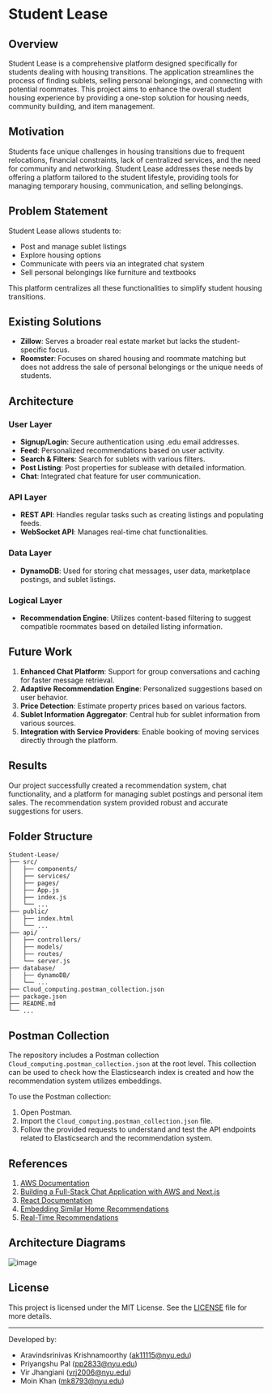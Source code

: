 # Student Lease

## Overview

Student Lease is a comprehensive platform designed specifically for students dealing with housing transitions. The application streamlines the process of finding sublets, selling personal belongings, and connecting with potential roommates. This project aims to enhance the overall student housing experience by providing a one-stop solution for housing needs, community building, and item management.

## Motivation

Students face unique challenges in housing transitions due to frequent relocations, financial constraints, lack of centralized services, and the need for community and networking. Student Lease addresses these needs by offering a platform tailored to the student lifestyle, providing tools for managing temporary housing, communication, and selling belongings.

## Problem Statement

Student Lease allows students to:
- Post and manage sublet listings
- Explore housing options
- Communicate with peers via an integrated chat system
- Sell personal belongings like furniture and textbooks

This platform centralizes all these functionalities to simplify student housing transitions.

## Existing Solutions

- **Zillow**: Serves a broader real estate market but lacks the student-specific focus.
- **Roomster**: Focuses on shared housing and roommate matching but does not address the sale of personal belongings or the unique needs of students.

## Architecture

### User Layer
- **Signup/Login**: Secure authentication using .edu email addresses.
- **Feed**: Personalized recommendations based on user activity.
- **Search & Filters**: Search for sublets with various filters.
- **Post Listing**: Post properties for sublease with detailed information.
- **Chat**: Integrated chat feature for user communication.

### API Layer
- **REST API**: Handles regular tasks such as creating listings and populating feeds.
- **WebSocket API**: Manages real-time chat functionalities.

### Data Layer
- **DynamoDB**: Used for storing chat messages, user data, marketplace postings, and sublet listings.

### Logical Layer
- **Recommendation Engine**: Utilizes content-based filtering to suggest compatible roommates based on detailed listing information.

## Future Work

1. **Enhanced Chat Platform**: Support for group conversations and caching for faster message retrieval.
2. **Adaptive Recommendation Engine**: Personalized suggestions based on user behavior.
3. **Price Detection**: Estimate property prices based on various factors.
4. **Sublet Information Aggregator**: Central hub for sublet information from various sources.
5. **Integration with Service Providers**: Enable booking of moving services directly through the platform.

## Results

Our project successfully created a recommendation system, chat functionality, and a platform for managing sublet postings and personal item sales. The recommendation system provided robust and accurate suggestions for users.

## Folder Structure

```
Student-Lease/
├── src/
│   ├── components/
│   ├── services/
│   ├── pages/
│   ├── App.js
│   ├── index.js
│   └── ...
├── public/
│   ├── index.html
│   └── ...
├── api/
│   ├── controllers/
│   ├── models/
│   ├── routes/
│   └── server.js
├── database/
│   ├── dynamoDB/
│   └── ...
├── Cloud_computing.postman_collection.json
├── package.json
├── README.md
└── ...
```

## Postman Collection

The repository includes a Postman collection `Cloud_computing.postman_collection.json` at the root level. This collection can be used to check how the Elasticsearch index is created and how the recommendation system utilizes embeddings. 

To use the Postman collection:
1. Open Postman.
2. Import the `Cloud_computing.postman_collection.json` file.
3. Follow the provided requests to understand and test the API endpoints related to Elasticsearch and the recommendation system.

## References

1. [AWS Documentation](https://docs.aws.amazon.com/)
2. [Building a Full-Stack Chat Application with AWS and Next.js](https://aws.amazon.com/blogs/mobile/building-a-full-stack-chat-application-with-aws-and-nextjs/)
3. [React Documentation](https://legacy.reactjs.org/docs/getting-started.html)
4. [Embedding Similar Home Recommendations](https://www.zillow.com/tech/embedding-similar-home-recommendation/)
5. [Real-Time Recommendations](https://eugeneyan.com/writing/real-time-recommendations/)

## Architecture Diagrams

![image](https://github.com/moinkhan3012/Student-Lease/assets/35172739/a48c0eef-2cc3-4504-84a5-fb5c24b19aa8)

## License

This project is licensed under the MIT License. See the [LICENSE](LICENSE) file for more details.

---

Developed by:
- Aravindsrinivas Krishnamoorthy (ak11115@nyu.edu)
- Priyangshu Pal (pp2833@nyu.edu)
- Vir Jhangiani (vrj2006@nyu.edu)
- Moin Khan (mk8793@nyu.edu)
